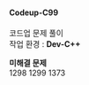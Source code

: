 #### Codeup-C99    
코드업 문제 풀이    
작업 환경 : <b> Dev-C++ </b>    
    
<b> 미해결 문제 </b>    
1298
1299
1373
